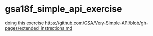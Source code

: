 # gsa18f_simple_api_exercise
doing this exercise https://github.com/GSA/Very-Simple-API/blob/gh-pages/extended_instructions.md

